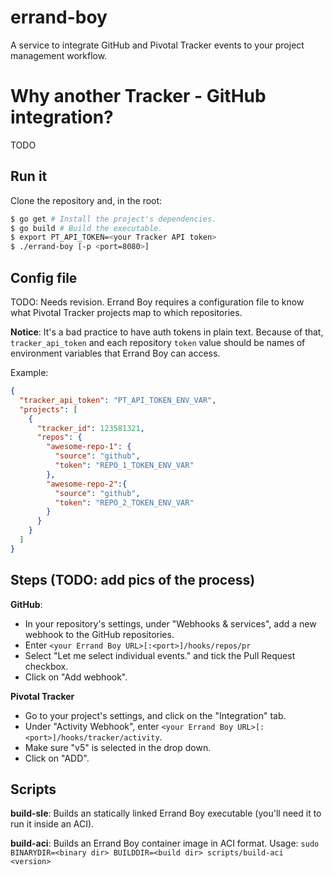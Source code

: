 # errand-boy
A service to integrate GitHub and Pivotal Tracker events to your project management workflow.

# Why another Tracker - GitHub integration?
TODO

## Run it
Clone the repository and, in the root:
```sh
$ go get # Install the project's dependencies.
$ go build # Build the executable.
$ export PT_API_TOKEN=<your Tracker API token>
$ ./errand-boy [-p <port=8080>]
```

## Config file
TODO: Needs revision.
Errand Boy requires a configuration file to know what Pivotal Tracker projects map to which
repositories.

**Notice**: It's a bad practice to have auth tokens in plain text. Because of that,
`tracker_api_token` and each repository `token` value should be names of  environment variables that
Errand Boy can access.

Example:

```json
{
  "tracker_api_token": "PT_API_TOKEN_ENV_VAR",
  "projects": [
    {
      "tracker_id": 123581321,
      "repos": {
        "awesome-repo-1": {
          "source": "github",
          "token": "REPO_1_TOKEN_ENV_VAR"
        },
        "awesome-repo-2":{
          "source": "github",
          "token": "REPO_2_TOKEN_ENV_VAR"
        }
      }
    }
  ]
}
```

## Steps (TODO: add pics of the process)

**GitHub**:
- In your repository's settings, under "Webhooks & services", add a new webhook to the GitHub
repositories.
- Enter `<your Errand Boy URL>[:<port>]/hooks/repos/pr`
- Select "Let me select individual events." and tick the Pull Request checkbox.
- Click on "Add webhook".

**Pivotal Tracker**

- Go to your project's settings, and click on the "Integration" tab.
- Under "Activity Webhook", enter `<your Errand Boy URL>[:<port>]/hooks/tracker/activity`.
- Make sure "v5" is selected in the drop down.
- Click on "ADD".

## Scripts

**build-sle**: Builds an statically linked Errand Boy executable (you'll need it to run it inside
an ACI).

**build-aci**: Builds an Errand Boy container image in ACI format.
Usage: `sudo BINARYDIR=<binary dir> BUILDDIR=<build dir> scripts/build-aci <version>`
